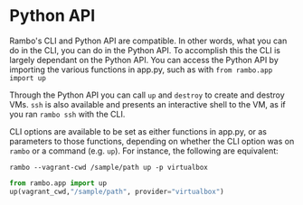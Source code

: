 # Python API

Rambo's CLI and Python API are compatible. In other words, what you can do in the CLI, you can do in the Python API. To accomplish this the CLI is largely dependant on the Python API. You can access the Python API by importing the various functions in app.py, such as with `from rambo.app import up`

Through the Python API you can call `up` and `destroy` to create and destroy VMs. `ssh` is also available and presents an interactive shell to the VM, as if you ran `rambo ssh` with the CLI.

CLI options are available to be set as either functions in app.py, or as parameters to those functions, depending on whether the CLI option was on `rambo` or a command (e.g. `up`). For instance, the following are equivalent:

```shell
rambo --vagrant-cwd /sample/path up -p virtualbox
```

```python
from rambo.app import up
up(vagrant_cwd,"/sample/path", provider="virtualbox")
```

